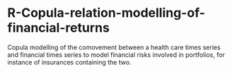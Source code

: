 # R-Copula-relation-modelling-of-financial-returns

Copula modelling of the comovement between a health care times series and financial times series to model financial risks involved in portfolios, for instance of insurances containing the two.
